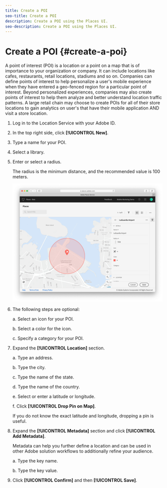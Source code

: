 ```yaml
---
title: Create a POI
seo-title: Create a POI
description: Create a POI using the Places UI.
seo-description: Create a POI using the Places UI.
---
```


# Create a POI {#create-a-poi}

A point of interest \(POI\) is a location or a point on a map that is of importance to your organization or company. It can include locations like cafes, restaurants, retail locations, stadiums and so on. Companies can define points of interest to help personalize a user's mobile experience when they have entered a geo-fenced region for a particular point of interest. Beyond personalized experiences, companies may also create points of interest to help them analyze and better understand location traffic patterns. A large retail chain may choose to create POIs for all of their store locations to gain analytics on user's that have their mobile application AND visit a store location.  

1. Log in to the Location Service with your Adobe ID.
2. In the top right side, click **[!UICONTROL New]**. 
3. Type a name for your POI.
4. Select a library.
5. Enter or select a radius.

    The radius is the minimum distance, and the recommended value is 100 meters.

    ![define a POI](/help/assets/define_poi.png)

6. The following steps are optional: 

    a. Select an icon for your POI.

    b. Select a color for the icon.

    c. Specify a category for your POI.

7. Expand the **[!UICONTROL Location]** section.

    a. Type an address.

    b. Type the city.

    c. Type the name of the state.

    d. Type the name of the country.

    e. Select or enter a latitude or longitude.

    f. Click **[!UICONTROL Drop Pin on Map]**.

    If you do not know the exact latitude and longitude, dropping a pin is useful.

8. Expand the **[!UICONTROL Metadata]** section and click **[!UICONTROL Add Metadata]**.

    Metadata can help you further define a location and can be used in other Adobe solution workflows to additionally refine your audience.

    a. Type the key name.

    b. Type the key value.

9. Click **[!UICONTROL Confirm]** and then **[!UICONTROL  Save]**.
